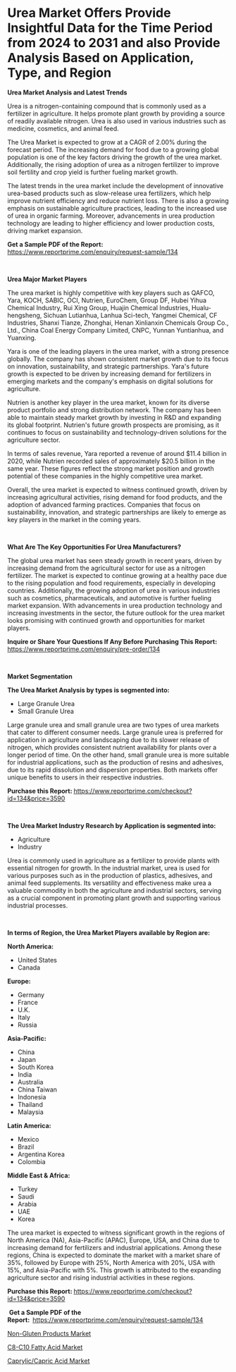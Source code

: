 <p><h1>Urea Market Offers Provide Insightful Data for the Time Period from 2024 to 2031 and also Provide Analysis Based on Application, Type, and Region</h1></p><p><strong>Urea Market Analysis and Latest Trends</strong></p>
<p><p>Urea is a nitrogen-containing compound that is commonly used as a fertilizer in agriculture. It helps promote plant growth by providing a source of readily available nitrogen. Urea is also used in various industries such as medicine, cosmetics, and animal feed.</p><p>The Urea Market is expected to grow at a CAGR of 2.00% during the forecast period. The increasing demand for food due to a growing global population is one of the key factors driving the growth of the urea market. Additionally, the rising adoption of urea as a nitrogen fertilizer to improve soil fertility and crop yield is further fueling market growth.</p><p>The latest trends in the urea market include the development of innovative urea-based products such as slow-release urea fertilizers, which help improve nutrient efficiency and reduce nutrient loss. There is also a growing emphasis on sustainable agriculture practices, leading to the increased use of urea in organic farming. Moreover, advancements in urea production technology are leading to higher efficiency and lower production costs, driving market expansion.</p></p>
<p><strong>Get a Sample PDF of the Report:&nbsp;</strong> <a href="https://www.reportprime.com/enquiry/request-sample/134">https://www.reportprime.com/enquiry/request-sample/134</a></p>
<p>&nbsp;</p>
<p><strong>Urea Major Market Players</strong></p>
<p><p>The urea market is highly competitive with key players such as QAFCO, Yara, KOCH, SABIC, OCI, Nutrien, EuroChem, Group DF, Hubei Yihua Chemical Industry, Rui Xing Group, Huajin Chemical Industries, Hualu-hengsheng, Sichuan Lutianhua, Lanhua Sci-tech, Yangmei Chemical, CF Industries, Shanxi Tianze, Zhonghai, Henan Xinlianxin Chemicals Group Co., Ltd., China Coal Energy Company Limited, CNPC, Yunnan Yuntianhua, and Yuanxing.</p><p>Yara is one of the leading players in the urea market, with a strong presence globally. The company has shown consistent market growth due to its focus on innovation, sustainability, and strategic partnerships. Yara's future growth is expected to be driven by increasing demand for fertilizers in emerging markets and the company's emphasis on digital solutions for agriculture.</p><p>Nutrien is another key player in the urea market, known for its diverse product portfolio and strong distribution network. The company has been able to maintain steady market growth by investing in R&D and expanding its global footprint. Nutrien's future growth prospects are promising, as it continues to focus on sustainability and technology-driven solutions for the agriculture sector.</p><p>In terms of sales revenue, Yara reported a revenue of around $11.4 billion in 2020, while Nutrien recorded sales of approximately $20.5 billion in the same year. These figures reflect the strong market position and growth potential of these companies in the highly competitive urea market.</p><p>Overall, the urea market is expected to witness continued growth, driven by increasing agricultural activities, rising demand for food products, and the adoption of advanced farming practices. Companies that focus on sustainability, innovation, and strategic partnerships are likely to emerge as key players in the market in the coming years.</p></p>
<p>&nbsp;</p>
<p><strong>What Are The Key Opportunities For Urea Manufacturers?</strong></p>
<p><p>The global urea market has seen steady growth in recent years, driven by increasing demand from the agricultural sector for use as a nitrogen fertilizer. The market is expected to continue growing at a healthy pace due to the rising population and food requirements, especially in developing countries. Additionally, the growing adoption of urea in various industries such as cosmetics, pharmaceuticals, and automotive is further fueling market expansion. With advancements in urea production technology and increasing investments in the sector, the future outlook for the urea market looks promising with continued growth and opportunities for market players.</p></p>
<p><strong>Inquire or Share Your Questions If Any Before Purchasing This Report:</strong> <a href="https://www.reportprime.com/enquiry/pre-order/134">https://www.reportprime.com/enquiry/pre-order/134</a></p>
<p>&nbsp;</p>
<p><strong>Market Segmentation</strong></p>
<p><strong>The Urea Market Analysis by types is segmented into:</strong></p>
<p><ul><li>Large Granule Urea</li><li>Small Granule Urea</li></ul></p>
<p><p>Large granule urea and small granule urea are two types of urea markets that cater to different consumer needs. Large granule urea is preferred for application in agriculture and landscaping due to its slower release of nitrogen, which provides consistent nutrient availability for plants over a longer period of time. On the other hand, small granule urea is more suitable for industrial applications, such as the production of resins and adhesives, due to its rapid dissolution and dispersion properties. Both markets offer unique benefits to users in their respective industries.</p></p>
<p><strong>Purchase this Report:&nbsp;</strong><a href="https://www.reportprime.com/checkout?id=134&price=3590">https://www.reportprime.com/checkout?id=134&price=3590</a></p>
<p>&nbsp;</p>
<p><strong>The Urea Market Industry Research by Application is segmented into:</strong></p>
<p><ul><li>Agriculture</li><li>Industry</li></ul></p>
<p><p>Urea is commonly used in agriculture as a fertilizer to provide plants with essential nitrogen for growth. In the industrial market, urea is used for various purposes such as in the production of plastics, adhesives, and animal feed supplements. Its versatility and effectiveness make urea a valuable commodity in both the agriculture and industrial sectors, serving as a crucial component in promoting plant growth and supporting various industrial processes.</p></p>
<p>&nbsp;</p>
<p><strong>In terms of Region, the Urea Market Players available by Region are:</strong></p>
<p>
    <p> <strong> North America: </strong>
        <ul>
            <li>United States</li>
            <li>Canada</li>
        </ul>
        </p> 
    <p> <strong> Europe: </strong>
        <ul>
            <li>Germany</li>
            <li>France</li>
            <li>U.K.</li>
            <li>Italy</li>
            <li>Russia</li>
        </ul>
        </p> 
    <p> <strong> Asia-Pacific: </strong>
        <ul>
            <li>China</li>
            <li>Japan</li>
            <li>South Korea</li>
            <li>India</li>
            <li>Australia</li>
            <li>China Taiwan</li>
            <li>Indonesia</li>
            <li>Thailand</li>
            <li>Malaysia</li>
        </ul>
        </p> 
    <p> <strong> Latin America: </strong>
        <ul>
            <li>Mexico</li>
            <li>Brazil</li>
            <li>Argentina Korea</li>
            <li>Colombia</li>
        </ul>
        </p> 
    <p> <strong> Middle East & Africa: </strong>
        <ul>
            <li>Turkey</li>
            <li>Saudi</li>
            <li>Arabia</li>
            <li>UAE</li>
            <li>Korea</li>
        </ul>
    </p>
    </p>
<p><p>The urea market is expected to witness significant growth in the regions of North America (NA), Asia-Pacific (APAC), Europe, USA, and China due to increasing demand for fertilizers and industrial applications. Among these regions, China is expected to dominate the market with a market share of 35%, followed by Europe with 25%, North America with 20%, USA with 15%, and Asia-Pacific with 5%. This growth is attributed to the expanding agriculture sector and rising industrial activities in these regions.</p></p>
<p><strong>Purchase this Report: </strong><a href="https://www.reportprime.com/checkout?id=134&price=3590">https://www.reportprime.com/checkout?id=134&price=3590</a></p>
<p>&nbsp;<strong>Get a Sample PDF of the Report:&nbsp;&nbsp;</strong><a href="https://www.reportprime.com/enquiry/request-sample/134">https://www.reportprime.com/enquiry/request-sample/134</a></p>
<p><strong></strong></p>
<p><p><a href="https://view.publitas.com/reportprime-1/non-gluten-products-market-research-report-the-key-to-successful-business-strategy-forecasted-for-period-from-2023-2030/">Non-Gluten Products Market</a></p><p><a href="https://view.publitas.com/reportprime-1/c8-c10-fatty-acid-market-offer-valuable-insights-into-market-size-market-share-market-trends-and-projections-spanning-from-2023-to-2030/">C8-C10 Fatty Acid Market</a></p><p><a href="https://view.publitas.com/reportprime-1/caprylic-capric-acid-market-provides-a-comprehensive-analysis-including-a-macro-overview-of-the-market-as-well-as-micro-details-such-as-market-size-and-competitive-landscape/">Caprylic/Capric Acid Market</a></p></p>